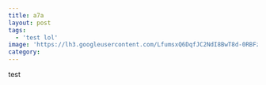 ```yaml
---
title: a7a
layout: post
tags:
  - 'test lol'
image: 'https://lh3.googleusercontent.com/LfumsxQ6DqfJC2NdI8BwT8d-0RBFzzG0wb4_J65W6GdeWU9K24Z66AOiiZT4qSQextAu1Gd5QiQ=w50-h50-e365'
category: 
---
```

test